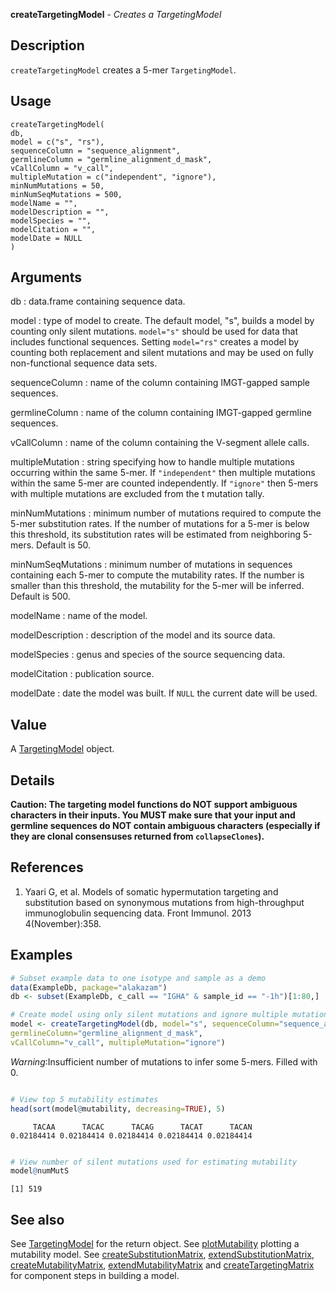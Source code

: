 **createTargetingModel** - *Creates a TargetingModel*

Description
--------------------

`createTargetingModel` creates a 5-mer `TargetingModel`.


Usage
--------------------
```
createTargetingModel(
db,
model = c("s", "rs"),
sequenceColumn = "sequence_alignment",
germlineColumn = "germline_alignment_d_mask",
vCallColumn = "v_call",
multipleMutation = c("independent", "ignore"),
minNumMutations = 50,
minNumSeqMutations = 500,
modelName = "",
modelDescription = "",
modelSpecies = "",
modelCitation = "",
modelDate = NULL
)
```

Arguments
-------------------

db
:   data.frame containing sequence data.

model
:   type of model to create. The default model, "s", 
builds a model by counting only silent mutations. `model="s"`
should be used for data that includes functional sequences.
Setting `model="rs"` creates a model by counting both 
replacement and silent mutations and may be used on fully 
non-functional sequence data sets.

sequenceColumn
:   name of the column containing IMGT-gapped sample sequences.

germlineColumn
:   name of the column containing IMGT-gapped germline sequences.

vCallColumn
:   name of the column containing the V-segment allele calls.

multipleMutation
:   string specifying how to handle multiple mutations occurring 
within the same 5-mer. If `"independent"` then multiple 
mutations within the same 5-mer are counted independently. 
If `"ignore"` then 5-mers with multiple mutations are 
excluded from the t mutation tally.

minNumMutations
:   minimum number of mutations required to compute the 5-mer 
substitution rates. If the number of mutations for a 5-mer
is below this threshold, its substitution rates will be 
estimated from neighboring 5-mers. Default is 50.

minNumSeqMutations
:   minimum number of mutations in sequences containing each 5-mer
to compute the mutability rates. If the number is smaller 
than this threshold, the mutability for the 5-mer will be 
inferred. Default is 500.

modelName
:   name of the model.

modelDescription
:   description of the model and its source data.

modelSpecies
:   genus and species of the source sequencing data.

modelCitation
:   publication source.

modelDate
:   date the model was built. If `NULL` the current date
will be used.




Value
-------------------

A [TargetingModel](TargetingModel-class.md) object.


Details
-------------------

**Caution: The targeting model functions do NOT support ambiguous 
characters in their inputs. You MUST make sure that your input and germline
sequences do NOT contain ambiguous characters (especially if they are
clonal consensuses returned from `collapseClones`).**


References
-------------------


1. Yaari G, et al. Models of somatic hypermutation targeting and substitution based
on synonymous mutations from high-throughput immunoglobulin sequencing data.
Front Immunol. 2013 4(November):358.
 



Examples
-------------------

```R
# Subset example data to one isotype and sample as a demo
data(ExampleDb, package="alakazam")
db <- subset(ExampleDb, c_call == "IGHA" & sample_id == "-1h")[1:80,]

# Create model using only silent mutations and ignore multiple mutations
model <- createTargetingModel(db, model="s", sequenceColumn="sequence_alignment",
germlineColumn="germline_alignment_d_mask",
vCallColumn="v_call", multipleMutation="ignore")

```

*Warning*:Insufficient number of mutations to infer some 5-mers. Filled with 0. 
```R

# View top 5 mutability estimates
head(sort(model@mutability, decreasing=TRUE), 5)

```


```
     TACAA      TACAC      TACAG      TACAT      TACAN 
0.02184414 0.02184414 0.02184414 0.02184414 0.02184414 

```


```R

# View number of silent mutations used for estimating mutability
model@numMutS
```


```
[1] 519

```



See also
-------------------

See [TargetingModel](TargetingModel-class.md) for the return object. 
See [plotMutability](plotMutability.md) plotting a mutability model.
See [createSubstitutionMatrix](createSubstitutionMatrix.md), [extendSubstitutionMatrix](extendSubstitutionMatrix.md), 
[createMutabilityMatrix](createMutabilityMatrix.md), [extendMutabilityMatrix](extendMutabilityMatrix.md) and 
[createTargetingMatrix](createTargetingMatrix.md) for component steps in building a model.






